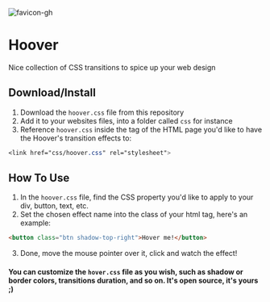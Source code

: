 ![favicon-gh](https://user-images.githubusercontent.com/39766031/187017920-83420b57-3385-45a8-b8df-406202d2c12e.png)

# Hoover
Nice collection of CSS transitions to spice up your web design

## Download/Install
1. Download the `hoover.css` file from this repository
2. Add it to your websites files, into a folder called `css` for instance
3. Reference `hoover.css` inside the <head> tag of the HTML page you'd like to have the Hoover's transition effects to:
```css 
<link href="css/hoover.css" rel="stylesheet">
``` 


## How To Use
1. In the `hoover.css` file, find the CSS property you'd like to apply to your div, button, text, etc.
2. Set the chosen effect name into the class of your html tag, here's an example:
```html
<button class="btn shadow-top-right">Hover me!</button>
```
3. Done, move the mouse pointer over it, click and watch the effect!

#### You can customize the `hover.css` file as you wish, such as shadow or border colors, transitions duration, and so on. It's open source, it's yours ;)
